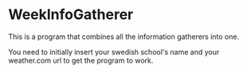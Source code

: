 # WeekInfoGatherer
This is a program that combines all the information gatherers into one.

You need to initially insert your swedish school's name and your weather.com url to get the program to work.
